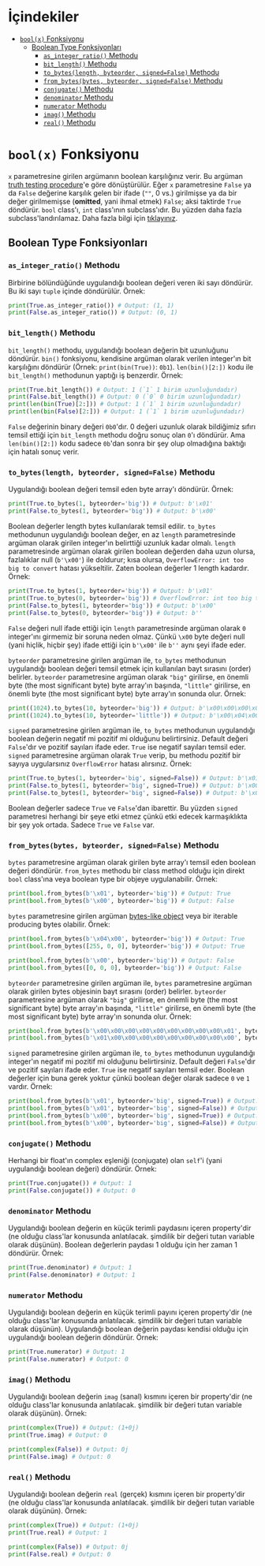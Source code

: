 # İçindekiler
- [`bool(x)` Fonksiyonu](#1)
    - [Boolean Type Fonksiyonları](#1.1)
        - [`as_integer_ratio()` Methodu](#1.1.1)
        - [`bit_length()` Methodu](#1.1.2)
        - [`to_bytes(length, byteorder, signed=False)` Methodu](#1.1.3)
        - [`from_bytes(bytes, byteorder, signed=False)` Methodu](#1.1.4)
        - [`conjugate()` Methodu](#1.1.5)
        - [`denominator` Methodu](#1.1.6)
        - [`numerator` Methodu](#1.1.7)
        - [`imag()` Methodu](#1.1.8)
        - [`real()` Methodu](#1.1.9)

<h1 id="1"><code>bool(x)</code> Fonksiyonu</h1>

`x` parametresine girilen argümanın boolean karşılığınız verir. Bu argüman [truth testing procedure](https://docs.python.org/3/library/stdtypes.html#truth "https://docs.python.org/3/library/stdtypes.html#truth")'e göre dönüştürülür. Eğer `x` parametresine `False` ya da `False` değerine karşılık gelen bir ifade (`""`, 0 vs.) girilmişse ya da bir değer girilmemişse (**omitted**, yani ihmal etmek) `False`; aksi taktirde `True` döndürür. `bool` class'ı, `int` class'ının subclass'ıdır. Bu yüzden daha fazla subclass'landırılamaz. Daha fazla bilgi için [tıklayınız](https://docs.python.org/3/library/functions.html#bool "https://docs.python.org/3/library/functions.html#bool").

<h2 id="1.1">Boolean Type Fonksiyonları</h2>

<h3 id="1.1.1"><code>as_integer_ratio()</code> Methodu</h3>

Birbirine bölündüğünde uygulandığı boolean değeri veren iki sayı döndürür. Bu iki sayı `tuple` içinde döndürülür. Örnek:
```py
print(True.as_integer_ratio()) # Output: (1, 1)
print(False.as_integer_ratio()) # Output: (0, 1)
```

<h3 id="1.1.2"><code>bit_length()</code> Methodu</h3>

`bit_length()` methodu, uygulandığı boolean değerin bit uzunluğunu döndürür. `bin()` fonksiyonu, kendisine argüman olarak verilen integer'ın bit karşılığını döndürür (Örnek: `print(bin(True))`: `0b1`). `len(bin()[2:])` kodu ile `bit_length()` methodunun yaptığı iş benzerdir. Örnek:
```py
print(True.bit_length()) # Output: 1 (`1` 1 birim uzunluğundadır)
print(False.bit_length()) # Output: 0 (`0` 0 birim uzunluğundadır)
print(len(bin(True)[2:])) # Output: 1 (`1` 1 birim uzunluğundadır)
print(len(bin(False)[2:])) # Output: 1 (`1` 1 birim uzunluğundadır)
```
`False` değerinin binary değeri `0b0`'dır. 0 değeri uzunluk olarak bildiğimiz sıfırı temsil ettiği için `bit_length` methodu doğru sonuç olan `0`'ı döndürür. Ama `len(bin()[2:])` kodu sadece `0b`'dan sonra bir şey olup olmadığına baktığı için hatalı sonuç verir.

<h3 id="1.1.3"><code>to_bytes(length, byteorder, signed=False)</code> Methodu</h3>

Uygulandığı boolean değeri temsil eden byte array'ı döndürür. Örnek:
```py
print(True.to_bytes(1, byteorder='big')) # Output: b'\x01'
print(False.to_bytes(1, byteorder='big')) # Output: b'\x00'
```
Boolean değerler length bytes kullanılarak temsil edilir. `to_bytes` methodunun uygulandığı boolean değer, en az `length` parametresinde argüman olarak girilen integer'ın belirttiği uzunluk kadar olmalı. `length` parametresinde argüman olarak girilen boolean değerden daha uzun olursa, fazlalıklar null (`b'\x00'`) ile doldurur; kısa olursa, `OverflowError: int too big to convert` hatası yükseltilir. Zaten boolean değerler 1 length kadardır. Örnek:
```py
print(True.to_bytes(1, byteorder='big')) # Output: b'\x01'
print(True.to_bytes(0, byteorder='big')) # OverflowError: int too big to convert
print(False.to_bytes(1, byteorder='big')) # Output: b'\x00'
print(False.to_bytes(0, byteorder='big')) # Output: b''
```
`False` değeri null ifade ettiği için `length` parametresinde argüman olarak `0` integer'ını girmemiz bir soruna neden olmaz. Çünkü `\x00` byte değeri null (yani hiçlik, hiçbir şey) ifade ettiği için `b'\x00'` ile `b''` aynı şeyi ifade eder.

`byteorder` parametresine girilen argüman ile, `to_bytes` methodunun uygulandığı boolean değeri temsil etmek için kullanılan bayt sırasını (order) belirler. `byteorder` parametresine argüman olarak `"big"` girilirse, en önemli byte (the most significant byte) byte array'ın başında, `"little"` girilirse, en önemli byte (the most significant byte) byte array'ın sonunda olur. Örnek:
```py
print((1024).to_bytes(10, byteorder='big')) # Output: b'\x00\x00\x00\x00\x00\x00\x00\x00\x04\x00'
print((1024).to_bytes(10, byteorder='little')) # Output: b'\x00\x04\x00\x00\x00\x00\x00\x00\x00\x00'
```
`signed` parametresine girilen argüman ile, `to_bytes` methodunun uygulandığı boolean değerin negatif mi pozitif mi olduğunu belirtirsiniz. Default değeri `False`'dır ve pozitif sayıları ifade eder. `True` ise negatif sayıları temsil eder. `signed` parametresine argüman olarak `True` verip, bu methodu pozitif bir sayıya uygularsınız `OverflowError` hatası alırsınız. Örnek:
```py
print(True.to_bytes(1, byteorder='big', signed=False)) # Output: b'\x01'
print(False.to_bytes(1, byteorder='big', signed=True)) # Output: b'\x00'
print(False.to_bytes(1, byteorder='big', signed=False)) # Output: b'\x00'
```
Boolean değerler sadece `True` ve `False`'dan ibarettir. Bu yüzden `signed` parametresi herhangi bir şeye etki etmez çünkü etki edecek karmaşıklıkta bir şey yok ortada. Sadece `True` ve `False` var.

<h3 id="1.1.4"><code>from_bytes(bytes, byteorder, signed=False)</code> Methodu</h3>

`bytes` parametresine argüman olarak girilen byte array'ı temsil eden boolean değeri döndürür. `from_bytes` methodu bir class method olduğu için direkt `bool` class'ına veya boolean type bir objeye uygulanabilir. Örnek:
```py
print(bool.from_bytes(b'\x01', byteorder='big')) # Output: True
print(bool.from_bytes(b'\x00', byteorder='big')) # Output: False
```
`bytes` parametresine girilen argüman [bytes-like object](https://docs.python.org/3/glossary.html#term-bytes-like-object "https://docs.python.org/3/glossary.html#term-bytes-like-object") veya bir iterable producing bytes olabilir. Örnek:
```py
print(bool.from_bytes(b'\x04\x00', byteorder='big')) # Output: True
print(bool.from_bytes([255, 0, 0], byteorder='big')) # Output: True

print(bool.from_bytes(b'\x00', byteorder='big')) # Output: False
print(bool.from_bytes([0, 0, 0], byteorder='big')) # Output: False
```
`byteorder` parametresine girilen argüman ile, `bytes` parametresine argüman olarak girilen bytes objesinin bayt sırasını (order) belirler. `byteorder` parametresine argüman olarak `"big"` girilirse, en önemli byte (the most significant byte) byte array'ın başında, `"little"` girilirse, en önemli byte (the most significant byte) byte array'ın sonunda olur. Örnek:
```py
print(bool.from_bytes(b'\x00\x00\x00\x00\x00\x00\x00\x00\x00\x01', byteorder='big')) # Output: True
print(bool.from_bytes(b'\x01\x00\x00\x00\x00\x00\x00\x00\x00\x00', byteorder='little')) # Output: True
```
`signed` parametresine girilen argüman ile, `to_bytes` methodunun uygulandığı integer'ın negatif mi pozitif mi olduğunu belirtirsiniz. Default değeri `False`'dır ve pozitif sayıları ifade eder. `True` ise negatif sayıları temsil eder. Boolean değerler için buna gerek yoktur çünkü boolean değer olarak sadece `0` ve `1` vardır. Örnek:
```py
print(bool.from_bytes(b'\x01', byteorder='big', signed=True)) # Output: True
print(bool.from_bytes(b'\x01', byteorder='big', signed=False)) # Output: True
print(bool.from_bytes(b'\x00', byteorder='big', signed=True)) # Output: False
print(bool.from_bytes(b'\x00', byteorder='big', signed=False)) # Output: False
```

<h3 id="1.1.5"><code>conjugate()</code> Methodu</h3>

Herhangi bir float'ın complex eşleniği (conjugate) olan `self`'i (yani uygulandığı boolean değeri) döndürür. Örnek:
```py
print(True.conjugate()) # Output: 1
print(False.conjugate()) # Output: 0
```

<h3 id="1.1.6"><code>denominator</code> Methodu</h3>

Uygulandığı boolean değerin en küçük terimli paydasını içeren property'dir (ne olduğu class'lar konusunda anlatılacak. şimdilik bir değeri tutan variable olarak düşünün). Boolean değerlerin paydası 1 olduğu için her zaman 1 döndürür. Örnek:
```py
print(True.denominator) # Output: 1
print(False.denominator) # Output: 1
```

<h3 id="1.1.7"><code>numerator</code> Methodu</h3>

Uygulandığı boolean değerin en küçük terimli payını içeren property'dir (ne olduğu class'lar konusunda anlatılacak. şimdilik bir değeri tutan variable olarak düşünün). Uygulandığı boolean değerin paydası kendisi olduğu için uygulandığı boolean değerin döndürür. Örnek:
```py
print(True.numerator) # Output: 1
print(False.numerator) # Output: 0
```

<h3 id="1.1.8"><code>imag()</code> Methodu</h3>

Uygulandığı boolean değerin `imag` (sanal) kısmını içeren bir property'dir (ne olduğu class'lar konusunda anlatılacak. şimdilik bir değeri tutan variable olarak düşünün). Örnek:
```py
print(complex(True)) # Output: (1+0j)
print(True.imag) # Output: 0

print(complex(False)) # Output: 0j
print(False.imag) # Output: 0
```

<h3 id="1.1.9"><code>real()</code> Methodu</h3>

Uygulandığı boolean değerin `real` (gerçek) kısmını içeren bir property'dir (ne olduğu class'lar konusunda anlatılacak. şimdilik bir değeri tutan variable olarak düşünün). Örnek:
```py
print(complex(True)) # Output: (1+0j)
print(True.real) # Output: 1

print(complex(False)) # Output: 0j
print(False.real) # Output: 0
```
